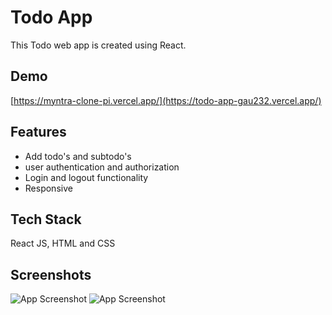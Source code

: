 # Todo App

This Todo web app is created using React.

## Demo

[https://myntra-clone-pi.vercel.app/](https://todo-app-gau232.vercel.app/)
## Features

- Add todo's and subtodo's
- user authentication and authorization
- Login and logout functionality
- Responsive

## Tech Stack

React JS, HTML and CSS

## Screenshots

![App Screenshot](https://github.com/Gau232/myntra-clone/blob/master/src/assets/images/sample_images/todo-project-pic1.png)
![App Screenshot](https://github.com/Gau232/myntra-clone/blob/master/src/assets/images/sample_images/todo-project-pic2.png)
